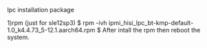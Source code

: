 lpc installation package

1)rpm (just for sle12sp3)
$ rpm -ivh ipmi_hisi_lpc_bt-kmp-default-1.0_k4.4.73_5-12.1.aarch64.rpm
$ After intall the rpm then reboot the system.
